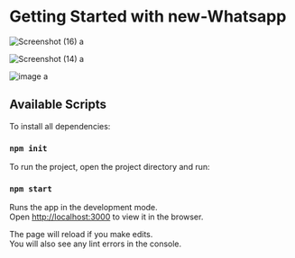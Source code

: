 # Getting Started with new-Whatsapp

![Screenshot (16)](https://user-images.githubusercontent.com/72997705/127353145-ef090dcd-cbc1-4192-ae98-2d8bd2dc84cf.png) a <br />

![Screenshot (14)](https://user-images.githubusercontent.com/72997705/127353175-deaa1a1b-0dd6-450b-9ee3-9a2586cad1eb.png) a <br />

![image](https://user-images.githubusercontent.com/72997705/127353923-20389bcc-5231-443b-9763-cbe57b870253.png) a <br />



## Available Scripts

To install all dependencies:

### `npm init`

To run the project, open the project directory and run:

### `npm start`

Runs the app in the development mode.\
Open [http://localhost:3000](http://localhost:3000) to view it in the browser.

The page will reload if you make edits.\
You will also see any lint errors in the console.

